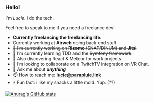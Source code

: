 ### Hello!

I'm *Lucie*. I do the tech.

Feel free to speak to me if you need a freelance dev!

- **Currently freelancing the freelancing life.**
- ~~Currently working at **Airweb** doing back-end stuff.~~
- ~~🔭 I’m currently working on **Rizomo** (SNAP/DINUM) and **Jitsi**~~
- 🌱 I’m currently learning TDD and the ~~Symfony framework~~.
- 🌱 Also discovering React & Meteor for work projects.
- 👯 I’m looking to collaborate on a TwitchTV integration on VR Chat.
- 💬 Ask me about ***anything***
- 📫 How to reach me: **lucie@parapluie.link**
- ⚡ Fun fact: i like my snacks a little mold. Yup. (??)

[![Anurag's GitHub stats](https://github-readme-stats.vercel.app/api?username=othomation)](https://github.com/anuraghazra/github-readme-stats)

